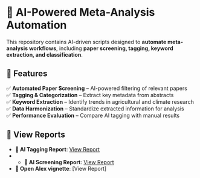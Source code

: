 # 🧠 AI-Powered Meta-Analysis Automation

This repository contains AI-driven scripts designed to **automate meta-analysis workflows**, including **paper screening, tagging, keyword extraction, and classification**.

## 🚀 Features

✅ **Automated Paper Screening** – AI-powered filtering of relevant papers  
✅ **Tagging & Categorization** – Extract key metadata from abstracts  
✅ **Keyword Extraction** – Identify trends in agricultural and climate research  
✅ **Data Harmonization** – Standardize extracted information for analysis  
✅ **Performance Evaluation** – Compare AI tagging with manual results  





## 📂 View Reports  


- **🔗 AI Tagging Report**: [View Report](https://eragriculture.github.io/AI/docs/GPT_tagging.html)
- - **🔗 AI Screening Report**: [View Report](https://eragriculture.github.io/AI/docs/Screening_GPT.html)  
- **🔗 Open Alex vignette**: [View Report]
  
